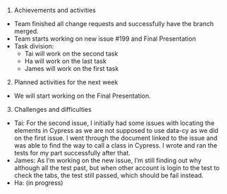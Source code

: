1. Achievements and activities
  - Team finished all change requests and successfully have the branch merged.
  - Team starts working on new issue #199 and Final Presentation
  - Task division:
    - Tai will work on the second task
    - Ha will work on the last task
    - James will work on the first task


2. Planned activities for the next week
  - We will start working on the Final Presentation.


3. Challenges and difficulties
  - Tai: For the second issue, I initially had some issues with locating the elements in Cypress as we are not supposed to use data-cy as we did on the first issue. I went through the document linked to the issue and was able to find the way to call a class in Cypress. I wrote and ran the tests for my part successfully after that. 
  - James: As I’m working on the new issue, I’m still finding out why although all the test past, but when other account is login to the test to check the tabs, the test still passed, which should be fail instead.
  - Ha: (in progress)
